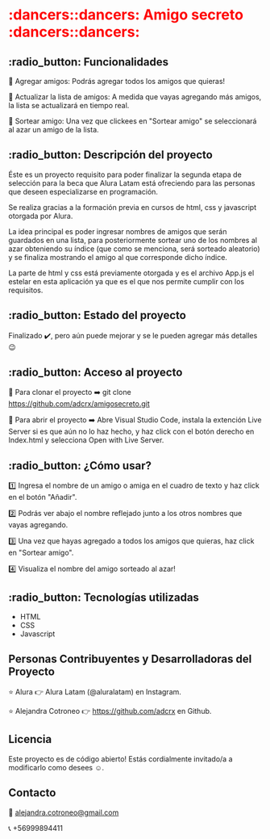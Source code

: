 <h1 style="color:red"> :dancers::dancers: Amigo secreto :dancers::dancers: </h1>  




<h2> :radio_button: Funcionalidades</h2>

:dizzy: Agregar amigos: Podrás agregar todos los amigos que quieras!

:dizzy: Actualizar la lista de amigos: A medida que vayas agregando más amigos, la lista se actualizará en tiempo real. 

:dizzy: Sortear amigo: Una vez que clickees en "Sortear amigo" se seleccionará al azar un amigo de la lista.

<h2> :radio_button: Descripción del proyecto</h2>

Éste es un proyecto requisito para poder finalizar la segunda etapa de selección para la beca que Alura Latam está ofreciendo para las personas que deseen especializarse en programación.

Se realiza gracias a la formación previa en cursos de html, css y javascript otorgada por Alura.

La idea principal es poder ingresar nombres de amigos que serán guardados en una lista, para posteriormente sortear uno de los nombres al azar obteniendo su índice (que como se menciona, será sorteado aleatorio) y se finaliza mostrando el amigo al que corresponde dicho índice. 

La parte de html y css está previamente otorgada y es el archivo App.js el estelar en esta aplicación ya que es el que nos permite cumplir con los requisitos.

<h2> :radio_button: Estado del proyecto</h2>

Finalizado :heavy_check_mark:, pero aún puede mejorar y se le pueden agregar más detalles :wink:

<h2> :radio_button: Acceso al proyecto</h2>

:diamond_shape_with_a_dot_inside: Para clonar el proyecto :arrow_right: git clone https://github.com/adcrx/amigosecreto.git

:diamond_shape_with_a_dot_inside: Para abrir el proyecto :arrow_right: Abre Visual Studio Code, instala la extención Live Server si es que aún no lo haz hecho, y haz click con el botón derecho en Index.html y selecciona Open with Live Server.

<h2> :radio_button: ¿Cómo usar? </h2>

:one: Ingresa el nombre de un amigo o amiga en el cuadro de texto y haz click en el botón "Añadir".

:two: Podrás ver abajo el nombre reflejado junto a los otros nombres que vayas agregando.

:three: Una vez que hayas agregado a todos los amigos que quieras, haz click en "Sortear amigo".

:four: Visualiza el nombre del amigo sorteado al azar!

<h2> :radio_button: Tecnologías utilizadas</h2>

- HTML
- CSS
- Javascript

<h2>Personas Contribuyentes y Desarrolladoras del Proyecto</h2>

:star: Alura :point_right: Alura Latam (@aluralatam) en Instagram.

:star: Alejandra Cotroneo :point_right: https://github.com/adcrx en Github.

<h2>Licencia</h2>

Este proyecto es de código abierto! Estás cordialmente invitado/a a modificarlo como desees :relaxed:.

<h2>Contacto</h2>

:email: alejandra.cotroneo@gmail.com

:telephone_receiver: +56999894411

